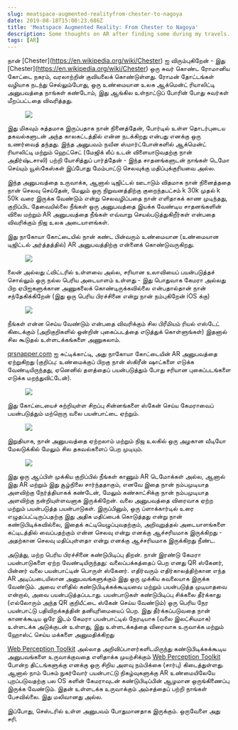 ```yaml
---
slug: meatspace-augmented-realityfrom-chester-to-nagoya
date: 2019-08-18T15:00:23.686Z
title: 'Meatspace Augmented Reality: From Chester to Nagoya'
description: Some thoughts on AR after finding some during my travels. TL;DR - cheaper content creation and better discovery tools are needed.
tags: [AR]
---
```


நான் [Chester](<a href="https://en.wikipedia.org/wiki/Chester">https://en.wikipedia.org/wiki/Chester</a>) ஐ விரும்புகிறேன் - இது [Chester](<a href="https://en.wikipedia.org/wiki/Chester">https://en.wikipedia.org/wiki/Chester</a>) ஒரு சுவர் கொண்ட ரோமானிய கோட்டை நகரம், வரலாற்றின் குவியலைக் கொண்டுள்ளது. ரோமன் தோட்டங்கள் வழியாக நடந்து செல்லும்போது, ஒரு உண்மையான உலக ஆக்மென்ட் ரியாலிட்டி அனுபவத்தை நாங்கள் கண்டோம், இது ஆங்கில உள்நாட்டுப் போரின் போது சுவர்கள் மீறப்பட்டதை விவரித்தது.

<figure><img src="/images/2019-08-18-meatspace-augmented-realityfrom-chester-to-nagoya-0.jpeg"></figure>

இது மிகவும் சுத்தமாக இருப்பதாக நான் நினைத்தேன், போர்டில் உள்ள தொடர்புடைய தகவல்களுடன் அந்த காலகட்டத்தில் என்ன நடக்கிறது என்பது எனக்கு ஒரு உணர்வைத் தந்தது. இந்த அனுபவம் நவீன ஸ்மார்ட்போன்களில் ஆக்மென்ட் ரியாலிட்டி மற்றும் ஹெட்செட் (மேஜிக் லீப் உடன் விளையாடுவதற்கு நான் அதிர்ஷ்டசாலி) பற்றி யோசித்துப் பார்த்தேன் - இந்த சாதனங்களுடன் நாங்கள் டெமோ செய்யும் யூஸ்கேஸ்கள் இப்போது மேம்பாட்டு செலவுக்கு மதிப்புக்குரியவை அல்ல.

இந்த அனுபவத்தை உருவாக்க, ஆனால் டிஜிட்டல் ஊடாடும் விதமாக நான் நினைத்ததை நான் செலவு செய்தேன், மேலும் ஒரு நிறுவனத்திற்கு குறைந்தபட்சம் k 30k முதல் k 50k வரை இருக்க வேண்டும் என்று செலவழிப்பதை நான் எளிதாகக் காண முடிந்தது, குறிப்பிட தேவையில்லை நீங்கள் ஒரு அனுபவத்தை இயக்க வேண்டிய சாதனங்களின் விலை மற்றும் AR அனுபவத்தை நீங்கள் எவ்வாறு செயல்படுத்துகிறீர்கள் என்பதை விவரிக்கும் நிஜ உலக அடையாளங்கள்.

இது நாகோயா கோட்டையில் நான் கண்ட பின்வரும் உண்மையான (உண்மையான டிஜிட்டல் அர்த்தத்தில்) AR அனுபவத்திற்கு என்னைக் கொண்டுவருகிறது.

<figure><img src="/images/2019-08-18-meatspace-augmented-realityfrom-chester-to-nagoya-1.jpeg"></figure>

லைன் அல்லது ட்விட்டரில் உள்ளவை அல்ல, சரியான உலாவியைப் பயன்படுத்தச் சொல்லும் ஒரு நல்ல பெரிய அடையாளம் உள்ளது - இது பொதுவாக கேமரா அல்லது பிற ஏபிஐகளுக்கான அணுகலைக் கொண்டிருக்கவில்லை என்பதால்தான் நான் சந்தேகிக்கிறேன் (இது ஒரு பெரிய பிரச்சினை என்று நான் நம்புகிறேன் iOS க்கு)

<figure><img src="/images/2019-08-18-meatspace-augmented-realityfrom-chester-to-nagoya-2.jpeg"></figure>

நீங்கள் என்ன செய்ய வேண்டும் என்பதை விவரிக்கும் சில பிரீமியம் ரியல் எஸ்டேட் கிடைக்கும் (அறிகுறிகளில் ஒன்றின் புகைப்படத்தை எடுத்துக் கொள்ளுங்கள்) இதனால் சில கூடுதல் உள்ளடக்கங்களை அணுகலாம்.

[qrsnapper.com](https://qrsnapper.com) ஐ சுட்டிக்காட்டி, அது நாகோயா கோட்டையின் AR அனுபவத்தை ஏற்றுகிறது (குறிப்பு: உண்மைக்குப் பிறகு நான் ஸ்கிரீன் ஷாட்களை எடுக்க வேண்டியிருந்தது, ஏனெனில் தளத்தைப் பயன்படுத்தும் போது சரியான புகைப்படங்களை எடுக்க மறந்துவிட்டேன்).

<figure><img src="/images/2019-08-18-meatspace-augmented-realityfrom-chester-to-nagoya-5.jpeg"></figure>

இது கோட்டையைச் சுற்றியுள்ள சிறப்பு சின்னங்களை ஸ்கேன் செய்ய கேமராவைப் பயன்படுத்தும் மற்றொரு வலை பயன்பாட்டை ஏற்றும்.

<figure><img src="/images/2019-08-18-meatspace-augmented-realityfrom-chester-to-nagoya-3.jpeg"></figure>

இறுதியாக, நான் அனுபவத்தை ஏற்றலாம் மற்றும் நிஜ உலகில் ஒரு அழகான வீடியோ மேலடுக்கில் மேலும் சில தகவல்களைப் பெற முடியும்.

<figure><img src="/images/2019-08-18-meatspace-augmented-realityfrom-chester-to-nagoya-4.jpeg"></figure>

இது ஒரு ஆப்பிள் முக்கிய குறிப்பில் நீங்கள் காணும் AR டெமோக்கள் அல்ல, ஆனால் இது AR மற்றும் இது சூழ்நிலை சார்ந்ததாகும், எனவே இதை நான் நம்பமுடியாத அளவிற்கு நேர்த்தியாகக் கண்டேன், மேலும் கண்காட்சிக்கு நான் நம்பமுடியாத அளவிற்கு நன்றியுள்ளவனாக இருக்கிறேன். வலை அனுபவத்தை விரைவாக ஏற்ற மற்றும் பயன்படுத்த பயன்பாடுகள். இருப்பினும், ஒரு ப்ளாக்கார்டில் உரை எழுதப்பட்டிருப்பதற்கு இது அதிக மதிப்பைக் கொடுத்தது என்று நான் கண்டுபிடிக்கவில்லை, இதைக் கட்டியெழுப்புவதற்கும், அறிவுறுத்தல் அடையாளங்களை கட்டிடத்தில் வைப்பதற்கும் என்ன செலவு என்று எனக்கு ஆச்சரியமாக இருக்கிறது - அதற்கான செலவு மதிப்புள்ளதா என்று எனக்கு ஆச்சரியமாக இருக்கிறது நீண்ட.

அடுத்து, மற்ற பெரிய பிரச்சினை கண்டுபிடிப்பு திறன். நான் இரண்டு கேமரா பயன்பாடுகளை ஏற்ற வேண்டியிருந்தது: வலைப்பக்கத்தைப் பெற எனது QR ஸ்கேனர், பின்னர் வலை பயன்பாட்டின் பொருள் ஸ்கேனர். எதிர்வரும் எதிர்காலத்திற்கான எந்த AR அடிப்படையிலான அனுபவங்களுக்கும் இது ஒரு முக்கிய கவலையாக இருக்க வேண்டும். அவை எளிதில் கண்டுபிடிக்கக்கூடியவை மற்றும் பயன்படுத்த முடியாதவை என்றால், அவை பயன்படுத்தப்படாது. பயன்பாடுகள் கண்டுபிடிப்பு சிக்கலை தீர்க்காது (எல்லோரும் அந்த QR குறியீட்டை ஸ்கேன் செய்ய வேண்டும்) ஒரு பெரிய நேர பயன்பாட்டு பதிவிறக்கத்தின் தனியுரிமையைப் பெற. இது தீர்க்கப்படுவதை நான் காணக்கூடிய ஒரே இடம் கேமரா பயன்பாட்டில் நேரடியாக (வலை இலட்சியமாக) உள்ளடக்க அடுக்குடன் உள்ளது, இது உள்ளடக்கத்தை விரைவாக உருவாக்க மற்றும் ஹோஸ்ட் செய்ய மக்களை அனுமதிக்கிறது

[Web Perception Toolkit](https://perceptiontoolkit.dev/getting-started/) அல்லாத அறிவிப்பாளர்களிடமிருந்து கண்டுபிடிக்கக்கூடிய அனுபவங்களை உருவாக்குவதை எளிதாக்க முயற்சிக்கும் [Web Perception Toolkit](https://perceptiontoolkit.dev/getting-started/) போன்ற திட்டங்களுக்கு எனக்கு ஒரு சிறிய அளவு நம்பிக்கை (சார்பு) கிடைத்துள்ளது. ஆனால் நாம் பேசும் நுகர்வோர் பயன்பாட்டு நிகழ்வுகளுக்கு AR உண்மையிலேயே புறப்படுவதற்கு பல OS களின் கேமராவுடன் கண்டுபிடிப்பின் ஆழமான ஒருங்கிணைப்பு இருக்க வேண்டும். இதன் உள்ளடக்க உருவாக்கும் அம்சத்தைப் பற்றி நாங்கள் பேசவில்லை. இது மலிவானது அல்ல.

இப்போது, செஸ்டரில் உள்ள அனுபவம் போதுமானதாக இருக்கும். ஒருவேளை அது சரி.
